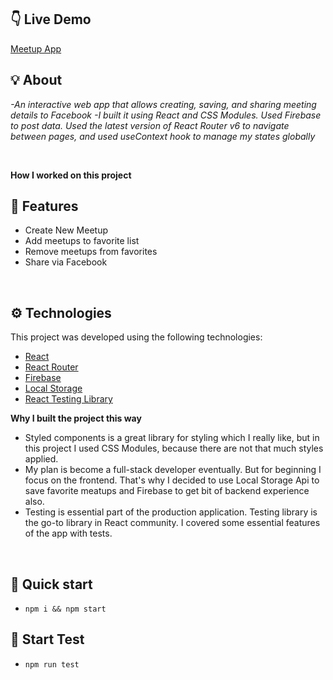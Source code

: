 ## 👇 Live Demo

[Meetup App](https://akhmed0606.github.io/meetup-app/)

## 💡 About

*-An interactive web app that allows creating, saving, and sharing meeting details to Facebook -I built it using React and CSS Modules. Used Firebase to post data. Used the latest version of React Router v6 to navigate between pages, and used useContext hook to manage my states globally*

<br>
 
  **How I worked on this project**
 
## 📜 Features

- Create New Meetup 
- Add meetups to favorite list
- Remove meetups from  favorites
- Share via Facebook 

<br>

## ⚙ Technologies

This project was developed using the following technologies:

- [React](https://create-react-app.dev/)
- [React Router](https://reactrouter.com/)
- [Firebase](https://firebase.google.com/)
- [Local Storage](https://javascript.info/)
- [React Testing Library](https://testing-library.com/docs/react-testing-library/intro/)

**Why I built the project this way**

- Styled components is a great library for styling which I really like, but in this project I used
  CSS Modules, because there are not that much styles applied.
- My plan is become a full-stack developer eventually. But for beginning I focus on the frontend. That's why
  I decided to use Local Storage Api to save favorite meatups and Firebase to get bit of backend experience also.
- Testing is essential part of the production application. Testing library is the go-to library in React community.
  I covered some essential features of the app with tests.
  

<br>

## 🚀 Quick start

- ``npm i && npm start``

## 🚀 Start Test

- ``npm run test``
